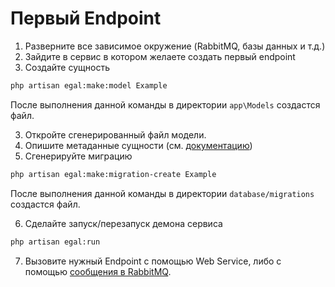# Первый Endpoint

1. Разверните все зависимое окружение (RabbitMQ, базы данных и т.д.)
2. Зайдите в сервис в котором желаете создать первый endpoint
3. Создайте сущность

```bash
php artisan egal:make:model Example
```

После выполнения данной команды в директории `app\Models` создастся
файл.

3. Откройте сгенерированный файл модели.
4. Опишите метаданные сущности (см. [документацию](/server/metadata.md))
5. Сгенерируйте миграцию

```bash
php artisan egal:make:migration-create Example
```

После выполнения данной команды в директории `database/migrations`
создастся файл.

6. Сделайте запуск/перезапуск демона сервиса

```bash
php artisan egal:run
```

7. Вызовите нужный Endpoint с помощью Web Service, либо с помощью
   [сообщения в RabbitMQ](/concepts/request_to_server_lifecycle.md).

